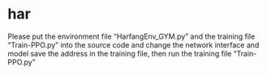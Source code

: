 # har
Please put the environment file “HarfangEnv_GYM.py” and the training file  “Train-PPO.py” into the source code and change the network interface and model save the address in the training file, then run the training file “Train-PPO.py”
